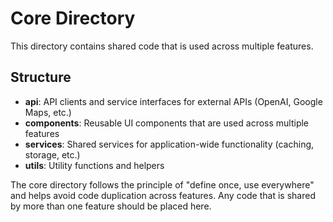 # Core Directory

This directory contains shared code that is used across multiple features.

## Structure

- **api**: API clients and service interfaces for external APIs (OpenAI, Google Maps, etc.)
- **components**: Reusable UI components that are used across multiple features
- **services**: Shared services for application-wide functionality (caching, storage, etc.)
- **utils**: Utility functions and helpers

The core directory follows the principle of "define once, use everywhere" and helps avoid code duplication across features. Any code that is shared by more than one feature should be placed here. 